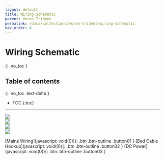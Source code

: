 ```yaml
---
layout: default
title: Wiring Schematic
parent: Voron Trident
permalink: /docs/collections/voron-trident/wiring-schematic
nav_order: 4
---
```


# Wiring Schematic
{: .no_toc }

## Table of contents
{: .no_toc .text-delta }

- TOC
{:toc}

---

<main>
	<section id="wiring">
		<div id="image-00">
			<img src="../../../../assets/images/wiring-00-hardware.png" id="00-hardware" />
		</div>
		<div id="image-01" style="display:float;">
			<img src="../../../../assets/images/wiring-01-mains.png" id="01-mains" />
		</div>
		<div id="image-02" style="display:float;">
			<img src="../../../../assets/images/wiring-02-bed.png" id="02-bed" />
		</div>
		<div id="image-03" style="display:float;">
			<img src="../../../../assets/images/wiring-03-dc.png" id="03-dc" />
		</div>
		</section>
</main>

[Mains Wiring](javascript: void(0)){: .btn .btn-outline .button01 }
[Bed Cable Hookup](javascript: void(0)){: .btn .btn-outline .button02 }
[DC Power](javascript: void(0)){: .btn .btn-outline .button03 }

<script>
document.addEventListener('DOMContentLoaded', function (event) {
	var wiring = document.getElementById('wiring');
	var image_00 = document.getElementById('image-00');
	var image_01 = document.getElementById('image-01');
	var image_02 = document.getElementById('image-02');
	var image_03 = document.getElementById('image-03');

	var button01 = document.querySelector('.button01');
	var button02 = document.querySelector('.button02');
	var button03 = document.querySelector('.button03');

	gsap.set(wiring, {height: image_00.offsetHeight});

	button01.addEventListener('click', toggleOpacity);
	button02.addEventListener('click', toggleOpacity);
	button03.addEventListener('click', toggleOpacity);

	function onResize () {
		gsap.set(wiring, {height: image_00.offsetHeight});
		gsap.set(image_01, {y: 0-image_00.offsetHeight});
		gsap.set(image_02, {y: 0-image_00.offsetHeight*2});
		gsap.set(image_03, {y: 0-image_00.offsetHeight*3});
	}

	function toggleOpacity () {
		var target = this;
		<!--console.log(target.className);-->

		switch (target.className) {
			case "btn btn-outline button01":
				gsap.to(image_01, {duration: .2, delay: .3, opacity: 1});
				gsap.to(image_02, {duration: .2, opacity: .2});
				gsap.to(image_03, {duration: .2, opacity: .2});
				break;
			case "btn btn-outline button02":
				gsap.to(image_01, {duration: .2, opacity: .2});
				gsap.to(image_02, {duration: .2, delay: .3, opacity: 1});
				gsap.to(image_03, {duration: .2, opacity: .2});
				break;
			case "btn btn-outline button03":
				gsap.to(image_01, {duration: .2, opacity: .2});
				gsap.to(image_02, {duration: .2, opacity: .2});
				gsap.to(image_03, {duration: .2, delay: .3, opacity: 1});
				break;
		}
	}

	window.addEventListener('resize', onResize);
	window.addEventListener('load', onResize);
})
</script>